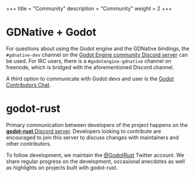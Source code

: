 +++
title = "Community"
description = "Community"
weight = 2
+++

# GDNative + Godot

For questions about using the Godot engine and the GDNative bindings, the `#gdnative-dev` channel on the [Godot Engine community Discord server](https://godotengine.org/community) can be used. For IRC users, there is a `#godotengine-gdnative` channel on freenode, which is bridged with the aforementioned Discord channel.

A third option to communicate with Godot devs and user is the [Godot Contributors Chat](https://chat.godotengine.org/).


# godot-rust

Primary communication between developers of the project happens on the [**godot-rust** Discord server](https://discord.gg/FNudpBD). Developers looking to contribute are encouraged to join this server to discuss changes with maintainers and other contributors.

To follow development, we maintain the [@GodotRust](https://twitter.com/GodotRust) Twitter account. We share regular progress on the development, occasional anecdotes as well as highlights on projects built with godot-rust.

